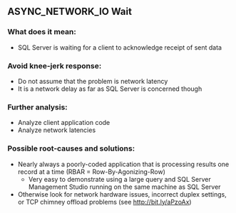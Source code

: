## ASYNC_NETWORK_IO Wait

### What does it mean: 
- SQL Server is waiting for a client to acknowledge receipt of sent data 
### Avoid knee-jerk response: 
- Do not assume that the problem is network latency 
- It is a network delay as far as SQL Server is concerned though 
### Further analysis: 
- Analyze client application code 
- Analyze network latencies 
### Possible root-causes and solutions: 
- Nearly always a poorly-coded application that is processing results one record at a time (RBAR = Row-By-Agonizing-Row) 
  + Very easy to demonstrate using a large query and SQL Server Management Studio running on the same machine as SQL Server 
- Otherwise look for network hardware issues, incorrect duplex settings, or TCP chimney offload problems (see http://bit.ly/aPzoAx)
